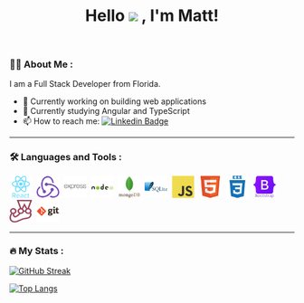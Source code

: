 <div id="header" align="center">
  <h1>
    Hello  
    <img src="https://media.giphy.com/media/NwZk7UC69g1CBoAC0y/giphy.gif" width="50px"/>
    ,  I'm Matt!
  </h1>
  <img src="https://komarev.com/ghpvc/?username=matthdeck&style=flat-square&color=blue" alt=""/>
</div>


### :man_technologist: About Me :
I am a Full Stack Developer from Florida.

- :telescope: Currently working on building web applications
- :seedling: Currently studying Angular and TypeScript
- :mailbox: How to reach me: [![Linkedin Badge](https://img.shields.io/badge/-matthdeck-blue?style=flat&logo=Linkedin&logoColor=white)](https://www.linkedin.com/in/matthdecker/)

---


### :hammer_and_wrench: Languages and Tools :

<div>
  <img src="https://github.com/devicons/devicon/blob/master/icons/react/react-original-wordmark.svg" title="React" alt="React" width="40" height="40"/>&nbsp;
  <img src="https://github.com/devicons/devicon/blob/master/icons/redux/redux-original.svg" title="Redux" alt="Redux " width="40" height="40"/>&nbsp;
  <img src="https://github.com/devicons/devicon/blob/master/icons/express/express-original-wordmark.svg" title="Express" alt="Express " width="40" height="40"/>&nbsp;
  <img src="https://github.com/devicons/devicon/blob/master/icons/nodejs/nodejs-original-wordmark.svg" title="NodeJS" alt="NodeJS" width="40" height="40"/>&nbsp;
  <img src="https://github.com/devicons/devicon/blob/master/icons/mongodb/mongodb-original-wordmark.svg" title="MongoDB" alt="MongoDB " width="40" height="40"/>&nbsp;
  <img src="https://github.com/devicons/devicon/blob/master/icons/sqlite/sqlite-original-wordmark.svg" title="SQLite" alt="SQLite" width="40"    height="40"/>&nbsp;
  <img src="https://github.com/devicons/devicon/blob/master/icons/javascript/javascript-original.svg" title="JavaScript" alt="JavaScript" width="40"    height="40"/>&nbsp;
  <img src="https://github.com/devicons/devicon/blob/master/icons/html5/html5-original.svg" title="HTML5" alt="HTML" width="40" height="40"/>&nbsp;
  <img src="https://github.com/devicons/devicon/blob/master/icons/css3/css3-plain-wordmark.svg"  title="CSS3" alt="CSS" width="40" height="40"/>&nbsp;
  <img src="https://github.com/devicons/devicon/blob/master/icons/bootstrap/bootstrap-original-wordmark.svg"  title="Bootstrap" alt="Bootstrap" width="40" height="40"/>&nbsp;
  <img src="https://github.com/devicons/devicon/blob/master/icons/jest/jest-plain.svg"  title="Jest" alt="Jest" width="40" height="40"/>&nbsp;
  <img src="https://github.com/devicons/devicon/blob/master/icons/git/git-original-wordmark.svg" title="Git" **alt="Git" width="40" height="40"/>
</div>

---


### :fire: My Stats :

[![GitHub Streak](http://github-readme-streak-stats.herokuapp.com?user=matthdeck&theme=dark&background=000000)](https://git.io/streak-stats)

[![Top Langs](https://github-readme-stats.vercel.app/api/top-langs/?username=matthdeck&layout=compact&theme=vision-friendly-dark)](https://github.com/anuraghazra/github-readme-stats)





